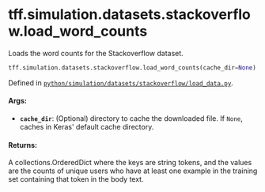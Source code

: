 <div itemscope itemtype="http://developers.google.com/ReferenceObject">
<meta itemprop="name" content="tff.simulation.datasets.stackoverflow.load_word_counts" />
<meta itemprop="path" content="Stable" />
</div>

# tff.simulation.datasets.stackoverflow.load_word_counts

Loads the word counts for the Stackoverflow dataset.

```python
tff.simulation.datasets.stackoverflow.load_word_counts(cache_dir=None)
```

Defined in
[`python/simulation/datasets/stackoverflow/load_data.py`](http://github.com/tensorflow/federated/tree/master/tensorflow_federated/python/simulation/datasets/stackoverflow/load_data.py).

<!-- Placeholder for "Used in" -->

#### Args:

*   <b>`cache_dir`</b>: (Optional) directory to cache the downloaded file. If
    `None`, caches in Keras' default cache directory.

#### Returns:

A collections.OrderedDict where the keys are string tokens, and the values are
the counts of unique users who have at least one example in the training set
containing that token in the body text.
